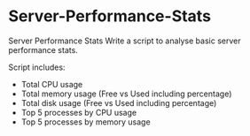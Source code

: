 # Server-Performance-Stats
Server Performance Stats Write a script to analyse basic server performance stats.

Script includes:

- Total CPU usage
- Total memory usage (Free vs Used including percentage)
- Total disk usage (Free vs Used including percentage)
- Top 5 processes by CPU usage
- Top 5 processes by memory usage
